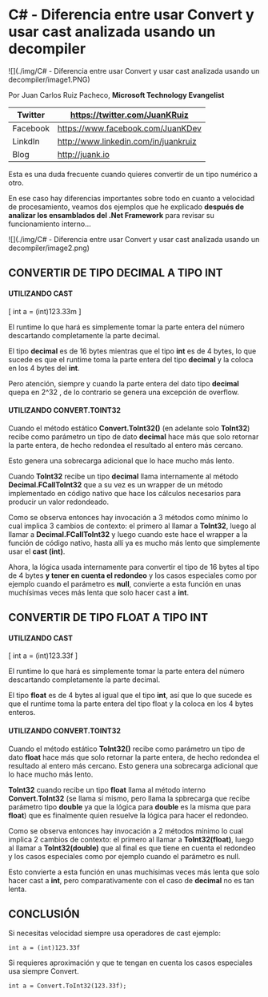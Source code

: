 <properties
	pageTitle="C# - Diferencia entre usar Convert y usar cast analizada usando un decompiler"
	description="Diferencia entre usar Convert y usar cast analizada usando un decompiler"
	services="net-dev"
	documentationCenter=""
	authors="andygonusa"
	manager=""
	editor="andygonusa"/>

<tags
	ms.service="net-dev"
	ms.workload="CS"
	ms.tgt_pltfrm="na"
	ms.devlang="na"
	ms.topic="how-to-article"
	ms.date="05/17/2016"
	ms.author="andygonusa"/>


# C\# - Diferencia entre usar Convert y usar cast analizada usando un decompiler

![](./img/C# - Diferencia entre usar Convert y usar cast analizada usando un decompiler/image1.PNG)

Por Juan Carlos Ruiz Pacheco, **Microsoft Technology Evangelist**

  Twitter   | <https://twitter.com/JuanKRuiz>
  ----------|----------------------------------------
  Facebook  | <https://www.facebook.com/JuanKDev>
  LinkdIn   | <http://www.linkedin.com/in/juankruiz>
  Blog      | <http://juank.io>

Esta es una duda frecuente cuando quieres convertir de un tipo numérico
a otro.

En ese caso hay diferencias importantes sobre todo en cuanto a velocidad
de procesamiento, veamos dos ejemplos que he explicado **después de
analizar los ensamblados del .Net Framework** para revisar su
funcionamiento interno...

![](./img/C# - Diferencia entre usar Convert y usar cast analizada usando un decompiler/image2.png)


CONVERTIR DE TIPO DECIMAL A TIPO INT
------------------------------------

#### UTILIZANDO CAST

\[ int a = (int)123.33m \]

El runtime lo que hará es simplemente tomar la parte entera del número
descartando completamente la parte decimal.

El tipo **decimal** es de 16 bytes mientras que el tipo **int** es de 4
bytes, lo que sucede es que el runtime toma la parte entera del tipo
**decimal** y la coloca en los 4 bytes del **int**.

Pero atención, siempre y cuando la parte entera del dato tipo
**decimal** quepa en 2\^32 , de lo contrario se genera una excepción de
overflow.

#### UTILIZANDO CONVERT.TOINT32

Cuando el método estático **Convert.ToInt32()** (en adelante solo
**ToInt32**) recibe como parámetro un tipo de dato **decimal** hace más
que solo retornar la parte entera, de hecho redondea el resultado al
entero más cercano.

Esto genera una sobrecarga adicional que lo hace mucho más lento.

Cuando **ToInt32** recibe un tipo **decimal** llama internamente al
método **Decimal.FCallToInt32** que a su vez es un wrapper de un método
implementado en código nativo que hace los cálculos necesarios para
producir un valor redondeado.

Como se observa entonces hay invocación a 3 métodos como mínimo lo cual
implica 3 cambios de contexto: el primero al llamar a **ToInt32**, luego
al llamar a **Decimal.FCallToInt32** y luego cuando este hace el wrapper
a la función de código nativo, hasta allí ya es mucho más lento que
simplemente usar el **cast (int)**.

Ahora, la lógica usada internamente para convertir el tipo de 16 bytes
al tipo de 4 bytes **y tener en cuenta el redondeo** y los casos
especiales como por ejemplo cuando el parámetro es **null**, convierte a
esta función en unas muchísimas veces más lenta que solo hacer cast a
**int**.

CONVERTIR DE TIPO FLOAT A TIPO INT
----------------------------------

#### UTILIZANDO CAST

\[ int a = (int)123.33f \]

El runtime lo que hará es simplemente tomar la parte entera del número
descartando completamente la parte decimal.

El tipo **float** es de 4 bytes al igual que el tipo **int**, así que lo
que sucede es que el runtime toma la parte entera del tipo float y la
coloca en los 4 bytes enteros.

#### UTILIZANDO CONVERT.TOINT32

Cuando el método estático **ToInt32()** recibe como parámetro un tipo de
dato **float** hace más que solo retornar la parte entera, de hecho
redondea el resultado al entero más cercano. Esto genera una sobrecarga
adicional que lo hace mucho más lento.

**ToInt32** cuando recibe un tipo **float** llama al método interno
**Convert.ToInt32** (se llama sí mismo, pero llama la spbrecarga que
recibe parámetro tipo **double** ya que la lógica para **double** es la
misma que para **float**) que es finalmente quien resuelve la lógica
para hacer el redondeo.

Como se observa entonces hay invocación a 2 métodos mínimo lo cual
implica 2 cambios de contexto: el primero al llamar a
**ToInt32(float)**, luego al llamar a **ToInt32(double)** que al final
es que tiene en cuenta el redondeo y los casos especiales como por
ejemplo cuando el parámetro es null.

Esto convierte a esta función en unas muchísimas veces más lenta que
solo hacer cast a **int**, pero comparativamente con el caso de
**decimal** no es tan lenta.

CONCLUSIÓN
----------

Si necesitas velocidad siempre usa operadores de cast ejemplo:

    int a = (int)123.33f

Si requieres aproximación y que te tengan en cuenta los casos especiales
usa siempre Convert.

    int a = Convert.ToInt32(123.33f);
